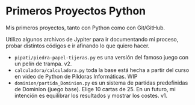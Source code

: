 # Primeros Proyectos Python
Mis primeros proyectos, tanto con Python como con Git/GitHub.

Utilizo algunos archivos de Jypiter para ir documentando mi proceso, probar distintos códigos e ir afinando lo que quiero hacer.

- `pipati/piedra-papel-tijeras.py` es una versión del famoso juego con un pelín de trampa. v2. 
- `calculadora/calculadora.py` toda la base está hecha a partir del curso en vídeo de Python de Píldoras Informáticas. WIP
- `dominion/partida_Dominion.py` es un sistema de partidas predefinidas de Dominion (juego base). Elige 10 cartas de 25. En un futuro, mi intención es equilibrar los resultados y mostrar los costes. v1.